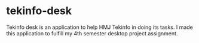 # tekinfo-desk
Tekinfo desk is an application to help HMJ Tekinfo in doing its tasks.
I made this application to fulfill my 4th semester desktop project assignment.
